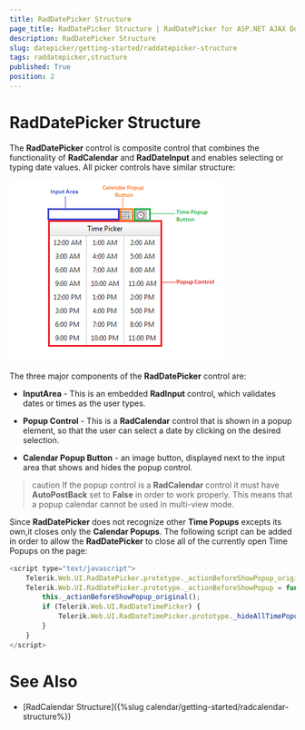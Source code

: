 ```yaml
---
title: RadDatePicker Structure
page_title: RadDatePicker Structure | RadDatePicker for ASP.NET AJAX Documentation
description: RadDatePicker Structure
slug: datepicker/getting-started/raddatepicker-structure
tags: raddatepicker,structure
published: True
position: 2
---
```


# RadDatePicker Structure


The **RadDatePicker** control is composite control that combines the functionality of **RadCalendar** and **RadDateInput** and enables selecting or typing date values. All picker controls have similar structure:

![Overview of picker structure](images/calendar_overviewpickerstructure_001.png)

The three major components of the **RadDatePicker** control are:

* **InputArea** - This is an embedded **RadInput** control, which validates dates or times as the user types.

* **Popup Control** - This is a **RadCalendar** control that is shown in a popup element, so that the user can select a date by clicking on the desired selection.

* **Calendar Popup Button** - an image button, displayed next to the input area that shows and hides the popup control.

>caution 
If the popup control is a **RadCalendar** control it must have **AutoPostBack** set to **False** in order to work properly. This means that a popup calendar cannot be used in multi-view mode.
>


Since **RadDatePicker** does not recognize other **Time Popups** excepts its own,it closes only the **Calendar Popups**. The following script can be added in order to allow the **RadDatePicker** to close all of the currently open Time Popups on the page:

````JavaScript
<script type="text/javascript">
    Telerik.Web.UI.RadDatePicker.prototype._actionBeforeShowPopup_original = Telerik.Web.UI.RadDatePicker.prototype._actionBeforeShowPopup;
    Telerik.Web.UI.RadDatePicker.prototype._actionBeforeShowPopup = function () {
        this._actionBeforeShowPopup_original();
        if (Telerik.Web.UI.RadDateTimePicker) {
            Telerik.Web.UI.RadDateTimePicker.prototype._hideAllTimePopups();
        }
    }
</script>
````



# See Also

 * [RadCalendar Structure]({%slug calendar/getting-started/radcalendar-structure%})

